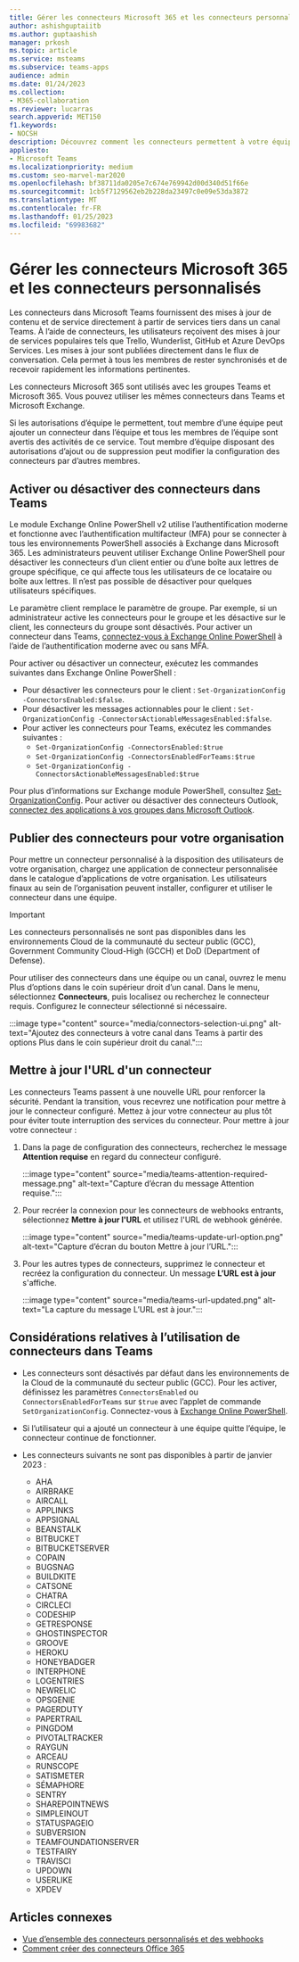 ```yaml
---
title: Gérer les connecteurs Microsoft 365 et les connecteurs personnalisés
author: ashishguptaiitb
ms.author: guptaashish
manager: prkosh
ms.topic: article
ms.service: msteams
ms.subservice: teams-apps
audience: admin
ms.date: 01/24/2023
ms.collection:
- M365-collaboration
ms.reviewer: lucarras
search.appverid: MET150
f1.keywords:
- NOCSH
description: Découvrez comment les connecteurs permettent à votre équipe de rester à jour en fournissant fréquemment du contenu et des mises à jour directement dans un canal Teams pour les services que vous utilisez.
appliesto:
- Microsoft Teams
ms.localizationpriority: medium
ms.custom: seo-marvel-mar2020
ms.openlocfilehash: bf38711da0205e7c674e769942d00d340d51f66e
ms.sourcegitcommit: 1cb5f7129562eb2b228da23497c0e09e53da3872
ms.translationtype: MT
ms.contentlocale: fr-FR
ms.lasthandoff: 01/25/2023
ms.locfileid: "69983682"
---
```

# <a name="manage-microsoft-365-connectors-and-custom-connectors"></a>Gérer les connecteurs Microsoft 365 et les connecteurs personnalisés

Les connecteurs dans Microsoft Teams fournissent des mises à jour de contenu et de service directement à partir de services tiers dans un canal Teams. À l’aide de connecteurs, les utilisateurs reçoivent des mises à jour de services populaires tels que Trello, Wunderlist, GitHub et Azure DevOps Services. Les mises à jour sont publiées directement dans le flux de conversation. Cela permet à tous les membres de rester synchronisés et de recevoir rapidement les informations pertinentes.

Les connecteurs Microsoft 365 sont utilisés avec les groupes Teams et Microsoft 365. Vous pouvez utiliser les mêmes connecteurs dans Teams et Microsoft Exchange. 

<!--- However, if you disable any connectors configured for a Microsoft 365 group, it also disables the ability for the Microsoft 365 group to create connectors. --->

Si les autorisations d’équipe le permettent, tout membre d’une équipe peut ajouter un connecteur dans l’équipe et tous les membres de l’équipe sont avertis des activités de ce service. Tout membre d’équipe disposant des autorisations d’ajout ou de suppression peut modifier la configuration des connecteurs par d’autres membres.

## <a name="enable-or-disable-connectors-in-teams"></a>Activer ou désactiver des connecteurs dans Teams

Le module Exchange Online PowerShell v2 utilise l’authentification moderne et fonctionne avec l’authentification multifacteur (MFA) pour se connecter à tous les environnements PowerShell associés à Exchange dans Microsoft 365. Les administrateurs peuvent utiliser Exchange Online PowerShell pour désactiver les connecteurs d’un client entier ou d’une boîte aux lettres de groupe spécifique, ce qui affecte tous les utilisateurs de ce locataire ou boîte aux lettres. Il n’est pas possible de désactiver pour quelques utilisateurs spécifiques.

Le paramètre client remplace le paramètre de groupe. Par exemple, si un administrateur active les connecteurs pour le groupe et les désactive sur le client, les connecteurs du groupe sont désactivés. Pour activer un connecteur dans Teams, [connectez-vous à Exchange Online PowerShell](/powershell/exchange/connect-to-exchange-online-powershell?view=exchange-ps#connect-to-exchange-online-powershell-using-modern-authentication-with-or-without-mfa&preserve-view=true) à l’aide de l’authentification moderne avec ou sans MFA.

Pour activer ou désactiver un connecteur, exécutez les commandes suivantes dans Exchange Online PowerShell :

* Pour désactiver les connecteurs pour le client : `Set-OrganizationConfig -ConnectorsEnabled:$false`.
* Pour désactiver les messages actionnables pour le client : `Set-OrganizationConfig -ConnectorsActionableMessagesEnabled:$false`.
* Pour activer les connecteurs pour Teams, exécutez les commandes suivantes :
  * `Set-OrganizationConfig -ConnectorsEnabled:$true`
  * `Set-OrganizationConfig -ConnectorsEnabledForTeams:$true`
  * `Set-OrganizationConfig -ConnectorsActionableMessagesEnabled:$true`

Pour plus d’informations sur Exchange module PowerShell, consultez [Set-OrganizationConfig](/powershell/module/exchange/Set-OrganizationConfig?view=exchange-ps&preserve-view=true). Pour activer ou désactiver des connecteurs Outlook, [connectez des applications à vos groupes dans Microsoft Outlook](https://support.microsoft.com/topic/connect-apps-to-your-groups-in-outlook-ed0ce547-038f-4902-b9b3-9e518ae6fbab).

## <a name="publish-connectors-for-your-organization"></a>Publier des connecteurs pour votre organisation

Pour mettre un connecteur personnalisé à la disposition des utilisateurs de votre organisation, chargez une application de connecteur personnalisée dans le catalogue d’applications de votre organisation. Les utilisateurs finaux au sein de l’organisation peuvent installer, configurer et utiliser le connecteur dans une équipe.

> [!IMPORTANT]
> Les connecteurs personnalisés ne sont pas disponibles dans les environnements Cloud de la communauté du secteur public (GCC), Government Community Cloud-High (GCCH) et DoD (Department of Defense).

Pour utiliser des connecteurs dans une équipe ou un canal, ouvrez le menu Plus d’options dans le coin supérieur droit d’un canal. Dans le menu, sélectionnez **Connecteurs**, puis localisez ou recherchez le connecteur requis. Configurez le connecteur sélectionné si nécessaire.

:::image type="content" source="media/connectors-selection-ui.png" alt-text="Ajoutez des connecteurs à votre canal dans Teams à partir des options Plus dans le coin supérieur droit du canal.":::

## <a name="update-url-of-a-connector"></a>Mettre à jour l'URL d'un connecteur

Les connecteurs Teams passent à une nouvelle URL pour renforcer la sécurité. Pendant la transition, vous recevrez une notification pour mettre à jour le connecteur configuré. Mettez à jour votre connecteur au plus tôt pour éviter toute interruption des services du connecteur. Pour mettre à jour votre connecteur :

1. Dans la page de configuration des connecteurs, recherchez le message **Attention requise** en regard du connecteur configuré.

   :::image type="content" source="media/teams-attention-required-message.png" alt-text="Capture d’écran du message Attention requise.":::

1. Pour recréer la connexion pour les connecteurs de webhooks entrants, sélectionnez **Mettre à jour l'URL** et utilisez l'URL de webhook générée.

   :::image type="content" source="media/teams-update-url-option.png" alt-text="Capture d’écran du bouton Mettre à jour l’URL.":::

1. Pour les autres types de connecteurs, supprimez le connecteur et recréez la configuration du connecteur. Un message **L’URL est à jour** s'affiche.

   :::image type="content" source="media/teams-url-updated.png" alt-text="La capture du message L’URL est à jour.":::

## <a name="considerations-when-using-connectors-in-teams"></a>Considérations relatives à l’utilisation de connecteurs dans Teams

* Les connecteurs sont désactivés par défaut dans les environnements de la Cloud de la communauté du secteur public (GCC). Pour les activer, définissez les paramètres `ConnectorsEnabled` ou `ConnectorsEnabledForTeams` sur `$true` avec l’applet de commande `SetOrganizationConfig`. Connectez-vous à [Exchange Online PowerShell](/powershell/exchange/connect-to-exchange-online-powershell?view=exchange-ps&preserve-view=true).

* Si l’utilisateur qui a ajouté un connecteur à une équipe quitte l’équipe, le connecteur continue de fonctionner.

* Les connecteurs suivants ne sont pas disponibles à partir de janvier 2023 :

  * AHA
  * AIRBRAKE
  * AIRCALL
  * APPLINKS
  * APPSIGNAL
  * BEANSTALK
  * BITBUCKET
  * BITBUCKETSERVER
  * COPAIN
  * BUGSNAG
  * BUILDKITE
  * CATSONE
  * CHATRA
  * CIRCLECI
  * CODESHIP
  * GETRESPONSE
  * GHOSTINSPECTOR
  * GROOVE
  * HEROKU
  * HONEYBADGER
  * INTERPHONE
  * LOGENTRIES
  * NEWRELIC
  * OPSGENIE
  * PAGERDUTY
  * PAPERTRAIL
  * PINGDOM
  * PIVOTALTRACKER
  * RAYGUN
  * ARCEAU
  * RUNSCOPE
  * SATISMETER
  * SÉMAPHORE
  * SENTRY
  * SHAREPOINTNEWS
  * SIMPLEINOUT
  * STATUSPAGEIO
  * SUBVERSION
  * TEAMFOUNDATIONSERVER
  * TESTFAIRY
  * TRAVISCI
  * UPDOWN
  * USERLIKE
  * XPDEV

## <a name="related-articles"></a>Articles connexes

* [Vue d’ensemble des connecteurs personnalisés et des webhooks](/microsoftteams/platform/webhooks-and-connectors/what-are-webhooks-and-connectors)
* [Comment créer des connecteurs Office 365](/microsoftteams/platform/webhooks-and-connectors/how-to/connectors-creating)

